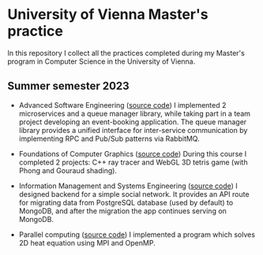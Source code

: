# University of Vienna Master's practice

In this repository I collect all the practices completed during my Master's program in Computer Science in the University of Vienna.

## Summer semester 2023

- Advanced Software Engineering ([source code](ase))
    I implemented 2 microservices and a queue manager library, while taking part in a team project developing an event-booking application. The queue manager library provides a unified interface for inter-service communication by implementing RPC and Pub/Sub patterns via RabbitMQ.

- Foundations of Computer Graphics ([source code](computer-graphics))
    During this course I completed 2 projects: C++ ray tracer and WebGL 3D tetris game (with Phong and Gouraud shading).

- Information Management and Systems Engineering ([source code](imse))
    I designed backend for a simple social network. It provides an API route for migrating data from PostgreSQL database (used by default) to MongoDB, and after the migration the app continues serving on MongoDB.

- Parallel computing ([source code](parallel-computing))
    I implemented a program which solves 2D heat equation using MPI and OpenMP.
